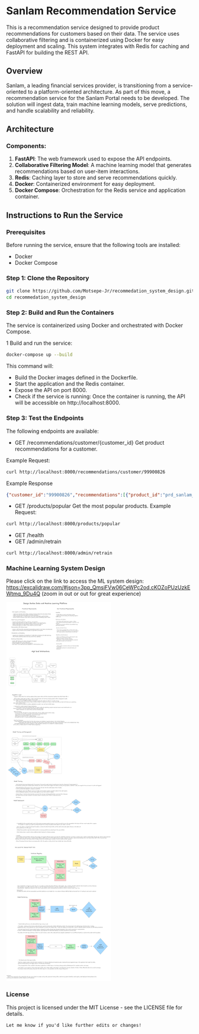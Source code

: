 # Sanlam Recommendation Service

This is a recommendation service designed to provide product recommendations for customers based on their data. The service uses collaborative filtering and is containerized using Docker for easy deployment and scaling. This system integrates with Redis for caching and FastAPI for building the REST API.

## Overview

Sanlam, a leading financial services provider, is transitioning from a service-oriented to a platform-oriented architecture. As part of this move, a recommendation service for the Sanlam Portal needs to be developed. The solution will ingest data, train machine learning models, serve predictions, and handle scalability and reliability.

## Architecture

### Components:
1. **FastAPI**: The web framework used to expose the API endpoints.
2. **Collaborative Filtering Model**: A machine learning model that generates recommendations based on user-item interactions.
3. **Redis**: Caching layer to store and serve recommendations quickly.
4. **Docker**: Containerized environment for easy deployment.
5. **Docker Compose**: Orchestration for the Redis service and application container.


## Instructions to Run the Service

### Prerequisites

Before running the service, ensure that the following tools are installed:
- Docker
- Docker Compose

### Step 1: Clone the Repository

```bash
git clone https://github.com/Motsepe-Jr/recommedation_system_design.git
cd recommedation_system_design
```
### Step 2: Build and Run the Containers
The service is containerized using Docker and orchestrated with Docker Compose.

1 Build and run the service:
```bash
docker-compose up --build
```
This command will:
- Build the Docker images defined in the Dockerfile.
- Start the application and the Redis container.
- Expose the API on port 8000.
- Check if the service is running: Once the container is running, the API will be accessible on http://localhost:8000.

### Step 3: Test the Endpoints

The following endpoints are available:

- GET /recommendations/customer/{customer_id}
Get product recommendations for a customer.

Example Request:
```bash
curl http://localhost:8000/recommendations/customer/99900826
```

Example Response
```json
{"customer_id":"99900826","recommendations":[{"product_id":"prd_sanlam_funeral_cover","product_name":"Funeral Cover","score":0.0},{"product_id":"prd_sanlam_life_insurance","product_name":"Life Insurance","score":0.0},{"product_id":"prd_sanlam_personal_loans","product_name":"Personal Loans","score":0.0}],"model_version":"1.0.0","timestamp":"2025-03-09T22:26:36.351589"}
```

- GET /products/popular
Get the most popular products.
Example Request:
```bash
curl http://localhost:8000/products/popular
```

- GET /health
- GET /admin/retrain
```bash
curl http://localhost:8000/admin/retrain
```

### Machine Learning System Design

Please click on the link to access the ML system design: https://excalidraw.com/#json=3pp_QmsiFVw06CeWPc2od,cKOZoPUzUzkEWtmq_9Du4Q  (zoom in out or out for great experience)


![System Architecture](system_design_doc/sanlam_system_design.png)


### License

This project is licensed under the MIT License - see the LICENSE file for details.

```vbnet
Let me know if you'd like further edits or changes!
```